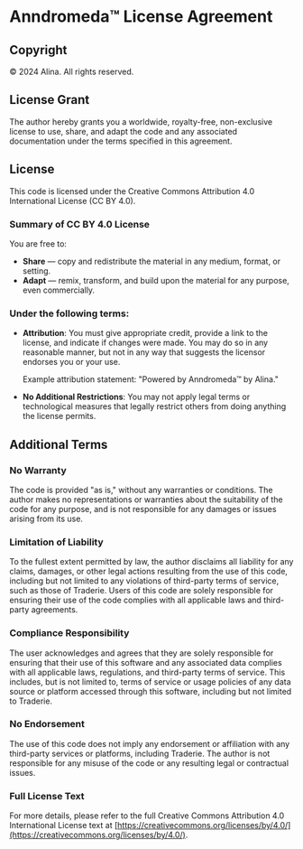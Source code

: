 # Anndromeda™ License Agreement

## Copyright
© 2024 Alina. All rights reserved.

## License Grant
The author hereby grants you a worldwide, royalty-free, non-exclusive license to use, share, and adapt the code and any associated documentation under the terms specified in this agreement.

## License
This code is licensed under the Creative Commons Attribution 4.0 International License (CC BY 4.0).

### Summary of CC BY 4.0 License
You are free to:
- **Share** — copy and redistribute the material in any medium, format, or setting.
- **Adapt** — remix, transform, and build upon the material for any purpose, even commercially.

### Under the following terms:
- **Attribution**: You must give appropriate credit, provide a link to the license, and indicate if changes were made. You may do so in any reasonable manner, but not in any way that suggests the licensor endorses you or your use.

  Example attribution statement: "Powered by Anndromeda™ by Alina."

- **No Additional Restrictions**: You may not apply legal terms or technological measures that legally restrict others from doing anything the license permits.

## Additional Terms

### No Warranty
The code is provided "as is," without any warranties or conditions. The author makes no representations or warranties about the suitability of the code for any purpose, and is not responsible for any damages or issues arising from its use.

### Limitation of Liability
To the fullest extent permitted by law, the author disclaims all liability for any claims, damages, or other legal actions resulting from the use of this code, including but not limited to any violations of third-party terms of service, such as those of Traderie. Users of this code are solely responsible for ensuring their use of the code complies with all applicable laws and third-party agreements.

### Compliance Responsibility
The user acknowledges and agrees that they are solely responsible for ensuring that their use of this software and any associated data complies with all applicable laws, regulations, and third-party terms of service. This includes, but is not limited to, terms of service or usage policies of any data source or platform accessed through this software, including but not limited to Traderie.

### No Endorsement
The use of this code does not imply any endorsement or affiliation with any third-party services or platforms, including Traderie. The author is not responsible for any misuse of the code or any resulting legal or contractual issues.

### Full License Text
For more details, please refer to the full Creative Commons Attribution 4.0 International License text at [https://creativecommons.org/licenses/by/4.0/](https://creativecommons.org/licenses/by/4.0/).
